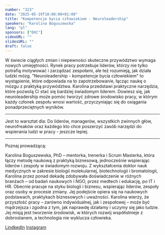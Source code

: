 ```yaml
---
number: "323"
date: "2025-05-19T18:00:00+01:00"
title: "Kompetencje bycia człowiekiem - Neuroleadership"
speakers: "Karolina Boguszewska"
lang: "pl"
sponsors: ["DXC"]
videoURL: ""
slidesURL: ""
draft: false
---
```


W świecie ciągłych zmian i niepewności skuteczne przywództwo wymaga nowych umiejętności. Rynek pracy potrzebuje liderów, którzy nie tylko potrafią motywować i zarządzać zespołami, ale też rozumieją, jak działa ludzki mózg. "Neuroleadership - kompetencje bycia człowiekiem" to wystąpienie, które odpowiada na to zapotrzebowanie, łącząc naukę o mózgu z praktyką przywództwa.
Karolina przedstawi praktyczne narzędzia, które pozwolą Ci stać się bardziej świadomym liderem. Dowiesz się, jak neuroleadership może pomóc tworzyć zdrowe środowisko pracy, w którym każdy członek zespołu wnosi wartość, przyczyniając się do osiągania ponadprzeciętnych wyników.

***
Jest to warsztat dla:
Do liderów, managerów, wszystkich zwinnych głów, neurofreaków oraz każdego kto chce poszerzyć zasób narzędzi do wspierania ludzi w pracy - jeszcze lepiej.
***
Poznaj prowadzącą:

Karolina Boguszewska, PhD – mentorka, trenerka i Scrum Masterka, która łączy metodę naukową z praktyką biznesową, jednocześnie wspierając liderów i zespoły w świadomym rozwoju.
Z wykształcenia doktor nauk medycznych w zakresie biologii molekularnej, biotechnologii i bromatologii, Karolina przez ponad dekadę zdobywała doświadczenie w różnych branżach – od badań naukowych i NGO, przez medtech i edukację, po IT i HR.
Obecnie pracuje na styku biologii i biznesu, wspierając liderów, zespoły oraz osoby w procesie zmiany. Jej podejście opiera się na naukowych podstawach, praktykach biznesowych i uważności.
Karolina wierzy, że przyszłość pracy – zarówno indywidualnej, jak i zespołowej – może być mądrzejsza i zgodna z tym, jak naprawdę działamy i uczymy się jako ludzie. Jej misją jest tworzenie środowisk, w których rozwój współistnieje z dobrostanem, a technologia nie wyklucza człowieka. 

<a href="https://www.linkedin.com/in/karolinaboguszewska/" target="_blank">LindkedIn</a>
<a href="https://www.instagram.com/boguszewska.karolina.phd/" target="_blank">Instagram</a>






